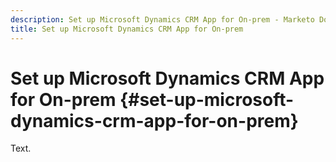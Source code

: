 ```yaml
---
description: Set up Microsoft Dynamics CRM App for On-prem - Marketo Docs - Product Documentation
title: Set up Microsoft Dynamics CRM App for On-prem
---
```


# Set up Microsoft Dynamics CRM App for On-prem {#set-up-microsoft-dynamics-crm-app-for-on-prem}

Text.
